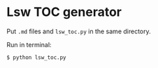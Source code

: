 # Lsw TOC generator

Put `.md` files and `lsw_toc.py` in the same directory.

Run in terminal:

```python
$ python lsw_toc.py
```

